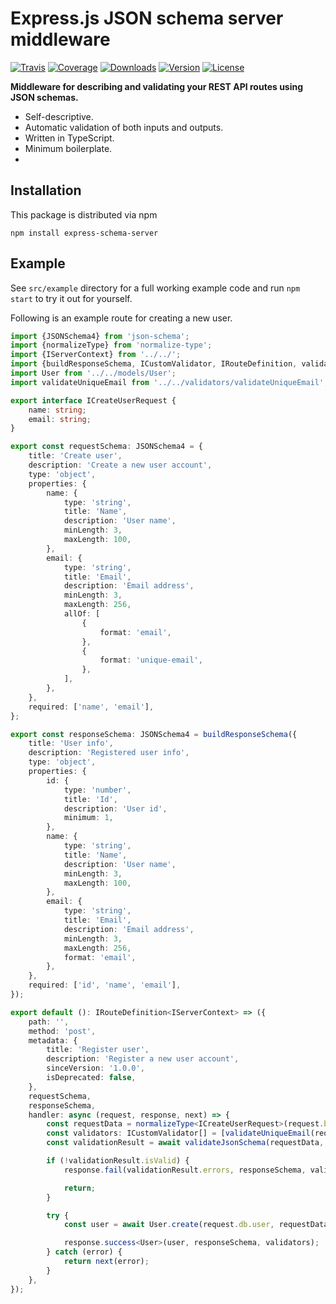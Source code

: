 # Express.js JSON schema server middleware
[![Travis](https://img.shields.io/travis/kallaspriit/express-schema-server.svg)]()
[![Coverage](https://img.shields.io/coveralls/kallaspriit/express-schema-server.svg)]()
[![Downloads](https://img.shields.io/npm/dm/express-schema-server.svg)](http://npm-stat.com/charts.html?package=express-schema-server&from=2015-08-01)
[![Version](https://img.shields.io/npm/v/express-schema-server.svg)](http://npm.im/express-schema-server)
[![License](https://img.shields.io/npm/l/express-schema-server.svg)](http://opensource.org/licenses/MIT)

**Middleware for describing and validating your REST API routes using JSON schemas.**
- Self-descriptive.
- Automatic validation of both inputs and outputs.
- Written in TypeScript.
- Minimum boilerplate.
-

## Installation

This package is distributed via npm

```
npm install express-schema-server
```

## Example

See `src/example` directory for a full working example code and run `npm start` to try it out for yourself.

Following is an example route for creating a new user.

```typescript
import {JSONSchema4} from 'json-schema';
import {normalizeType} from 'normalize-type';
import {IServerContext} from '../../';
import {buildResponseSchema, ICustomValidator, IRouteDefinition, validateJsonSchema} from '../../../';
import User from '../../models/User';
import validateUniqueEmail from '../../validators/validateUniqueEmail';

export interface ICreateUserRequest {
	name: string;
	email: string;
}

export const requestSchema: JSONSchema4 = {
	title: 'Create user',
	description: 'Create a new user account',
	type: 'object',
	properties: {
		name: {
			type: 'string',
			title: 'Name',
			description: 'User name',
			minLength: 3,
			maxLength: 100,
		},
		email: {
			type: 'string',
			title: 'Email',
			description: 'Email address',
			minLength: 3,
			maxLength: 256,
			allOf: [
				{
					format: 'email',
				},
				{
					format: 'unique-email',
				},
			],
		},
	},
	required: ['name', 'email'],
};

export const responseSchema: JSONSchema4 = buildResponseSchema({
	title: 'User info',
	description: 'Registered user info',
	type: 'object',
	properties: {
		id: {
			type: 'number',
			title: 'Id',
			description: 'User id',
			minimum: 1,
		},
		name: {
			type: 'string',
			title: 'Name',
			description: 'User name',
			minLength: 3,
			maxLength: 100,
		},
		email: {
			type: 'string',
			title: 'Email',
			description: 'Email address',
			minLength: 3,
			maxLength: 256,
			format: 'email',
		},
	},
	required: ['id', 'name', 'email'],
});

export default (): IRouteDefinition<IServerContext> => ({
	path: '',
	method: 'post',
	metadata: {
		title: 'Register user',
		description: 'Register a new user account',
		sinceVersion: '1.0.0',
		isDeprecated: false,
	},
	requestSchema,
	responseSchema,
	handler: async (request, response, next) => {
		const requestData = normalizeType<ICreateUserRequest>(request.body);
		const validators: ICustomValidator[] = [validateUniqueEmail(request.db.user)];
		const validationResult = await validateJsonSchema(requestData, requestSchema, validators);

		if (!validationResult.isValid) {
			response.fail(validationResult.errors, responseSchema, validators);

			return;
		}

		try {
			const user = await User.create(request.db.user, requestData);

			response.success<User>(user, responseSchema, validators);
		} catch (error) {
			return next(error);
		}
	},
});

```